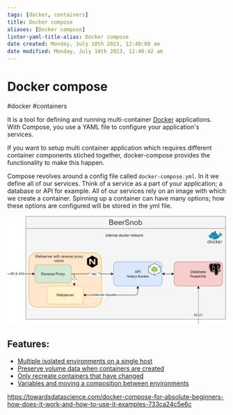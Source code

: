 ```yaml
---
tags: [docker, containers]
title: Docker compose
aliases: [Docker compose]
linter-yaml-title-alias: Docker compose
date created: Monday, July 10th 2023, 12:40:08 am
date modified: Monday, July 10th 2023, 12:40:42 am
---
```

# Docker compose
#docker #containers 

It is a tool for defining and running multi-container [Docker](Microservice%20Architecture/Docker/Docker.md) applications. With Compose, you use a YAML file to configure your application's services.

If you want to setup multi container application which requires different container components stiched together, docker-compose provides the functionality to make this happen. 

Compose revolves around a config file called `docker-compose.yml`. In it we define all of our services. Think of a service as a part of your application; a database or API for example. All of our services rely on an image with which we create a container. Spinning up a container can have many options; how these options are configured will be stored in the yml file.


![Pasted image 20221017161114](Attachments/Pasted%20image%2020221017161114.png)

## Features:
-   [Multiple isolated environments on a single host](https://docs.docker.com/compose/#multiple-isolated-environments-on-a-single-host)
-   [Preserve volume data when containers are created](https://docs.docker.com/compose/#preserve-volume-data-when-containers-are-created)
-   [Only recreate containers that have changed](https://docs.docker.com/compose/#only-recreate-containers-that-have-changed)
-   [Variables and moving a composition between environments](https://docs.docker.com/compose/#variables-and-moving-a-composition-between-environments)



https://towardsdatascience.com/docker-compose-for-absolute-beginners-how-does-it-work-and-how-to-use-it-examples-733ca24c5e6c